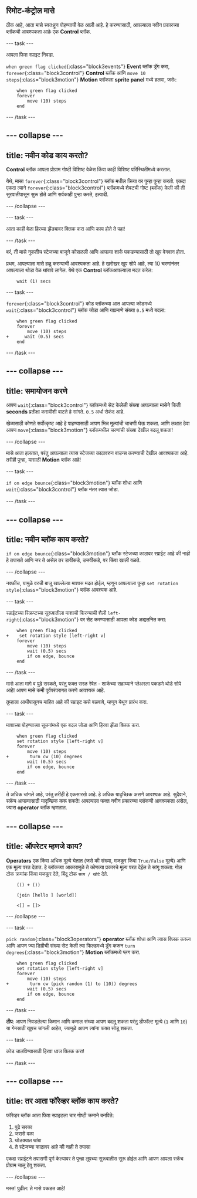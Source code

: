 ## रिमोट-कंट्रोल मासे

ठीक आहे, आता मासे स्वतःहून पोहण्याची वेळ आली आहे. हे करण्यासाठी, आपल्याला नवीन प्रकारच्या ब्लॉकची आवश्यकता आहेः एक **Control** ब्लॉक.

--- task ---

आपला फिश स्प्राइट निवडा.

`when green flag clicked`{:class="block3events"} **Event** ब्लॉक ड्रॅग करा, `forever`{:class="block3control"} **Control** ब्लॉक आणि `move 10 steps`{:class="block3motion"} **Motion** ब्लॉकला **sprite panel** मध्ये हलवा, जसेः:

```blocks3
    when green flag clicked
    forever
        move (10) steps
    end
```

--- /task ---

--- collapse ---
---
title: नवीन कोड काय करतो?
---

**Control** ब्लॉक आपला प्रोग्राम गोष्टी विशिष्ट वेळेस किंवा काही विशिष्ट परिस्थितींमध्ये करतात.

येथे, मासा `forever`{:class="block3control"} ब्लॉक मधील क्रिया वर पुन्हा पुन्हा करतो. एकदा एकदा त्याने `forever`{:class="block3control"} ब्लॉकमध्ये शेवटची गोष्ट (ब्लॉक) केली की ती सुरवातीपासून सुरू होते आणि सर्वकाही पुन्हा करते, इत्यादी.

--- /collapse ---

--- task ---

आता काही वेळा हिरव्या झेंड्यावर क्लिक करा आणि काय होते ते पहा!

--- /task ---

बरं, ती मासे नुकतीच स्टेजच्या बाजूने कोसळली आणि आपल्या शार्क पकडण्यासाठी तो खूप वेगवान होता.

प्रथम, आपल्याला मासे हळू करण्याची आवश्यकता आहे. हे खरोखर खूप सोपे आहे, त्या 10 चरणांनंतर आपल्याला थोडा वेळ थांबावे लागेल. येथे एक **Control** ब्लॉकआपल्याला मदत करेल:

```blocks3
    wait (1) secs
```

--- task ---

`forever`{:class="block3control"} कोड ब्लॉकच्या आत आपल्या कोडमध्ये `wait`{:class="block3control"} ब्लॉक जोडा आणि याप्रमाणे संख्या `0.5` मध्ये बदला:

```blocks3
    when green flag clicked
    forever
        move (10) steps
+      wait (0.5) secs
    end
```

--- /task ---

--- collapse ---
---
title: समायोजन करणे
---

आपण `wait`{:class="block3control"} ब्लॉकमध्ये सेट केलेली संख्या आपल्याला मासेने किती **seconds** प्रतीक्षा करावीशी वाटते हे सांगते. `0.5` अर्धा सेकंद आहे.

खेळासाठी कोणते सर्वोत्कृष्ट आहे हे पाहण्यासाठी आपण भिन्न मूल्यांची चाचणी घेऊ शकता. आणि लक्षात ठेवा आपण `move`{:class="block3motion"} ब्लॉकमधील चरणांची संख्या देखील बदलू शकता!

--- /collapse ---

मासे आता हलतात, परंतु आपल्याला त्यास स्टेजच्या काठावरुन बाउन्स करण्याची देखील आवश्यकता आहे. तरीही पुन्हा, यासाठी **Motion** ब्लॉक आहे!

--- task ---

`if on edge bounce`{:class="block3motion"} ब्लॉक शोधा आणि `wait`{:class="block3control"} ब्लॉक नंतर त्यात जोडा.

--- /task ---

--- collapse ---
---
title: नवीन ब्लॉक काय करते?
---

`if on edge bounce`{:class="block3motion"} ब्लॉक स्टेजच्या काठावर स्प्राईट आहे की नाही हे तपासते आणि जर ते असेल तर डावीकडे, उजवीकडे, वर किंवा खाली वळते.

--- /collapse ---

नक्कीच, यामुळे वरची बाजू खाल्लेल्या माशास मदत होईल, म्हणून आपल्याला पुन्हा `set rotation style`{:class="block3motion"} ब्लॉक आवश्यक आहे.

--- task ---

स्प्राईटच्या स्क्रिप्टच्या सुरूवातीला माशाची फिरण्याची शैली `left-right`{:class="block3motion"} वर सेट करण्यासाठी आपला कोड अद्यतनित करा:

```blocks3
    when green flag clicked
+    set rotation style [left-right v]
    forever
        move (10) steps
        wait (0.5) secs
        if on edge, bounce
    end
```

--- /task ---

मासे आता मागे व पुढे सरकते, परंतु फक्त सरळ रेषेत - शार्कच्या सहाय्याने प्लेअरला पकडणे थोडे सोपे आहे! आपण मासे कमी पूर्वपरंपरागत करणे आवश्यक आहे.

तुम्हाला आधीपासूनच माहित आहे की स्प्राइट कसे वळवावे, म्हणून येथून प्रारंभ करा.

--- task ---

माशाच्या पोहण्याच्या सूचनांमध्ये एक बदल जोडा आणि हिरवा झेंडा क्लिक करा.

```blocks3
    when green flag clicked
    set rotation style [left-right v]
    forever
        move (10) steps
+        turn cw (10) degrees
        wait (0.5) secs
        if on edge, bounce
    end
```

--- /task ---

ते अधिक चांगले आहे, परंतु तरीही हे एकसारखे आहे. हे अधिक यादृच्छिक असणे आवश्यक आहे. सुदैवाने, स्क्रॅच आपल्यासाठी यादृच्छिक करू शकते! आपल्याला फक्त नवीन प्रकारच्या ब्लॉकची आवश्यकता असेल, ज्यास **operator** ब्लॉक म्हणतात.

--- collapse ---
---
title: ऑपरेटर म्हणजे काय?
---

**Operators** एक किंवा अधिक मूल्ये घेतात (जसे की संख्या, मजकूर किंवा `True/False` मूल्ये) आणि एक मूल्य परत देतात. हे ब्लॉकच्या आकारामुळे ते कोणत्या प्रकारचे मूल्य परत देईल ते सांगू शकता: गोल टोक क्रमांक किंवा मजकूर देते, बिंदू टोक `सत्य / खोटे` देते.

```blocks3
    (() + ())

    (join [hello ] [world])

    <[] = []>
```

--- /collapse ---

--- task ---

`pick random`{:class="block3operators"} **operator** ब्लॉक शोधा आणि त्यास क्लिक करून आणि आपण ज्या डिग्रीची संख्या सेट केली त्या फिल्डमध्ये ड्रॅग करून `turn degrees`{:class="block3motion"} **Motion** ब्लॉकमध्ये प्लग करा.

```blocks3
    when green flag clicked
    set rotation style [left-right v]
    forever 
        move (10) steps
+        turn cw (pick random (1) to (10)) degrees
        wait (0.5) secs
        if on edge, bounce
    end
```

--- /task ---

**टीप**: आपण निवडलेल्या किमान आणि कमाल संख्या आपण बदलू शकता परंतु डीफॉल्ट मूल्ये (`1` आणि `10`) या गेमसाठी खूपच चांगली आहेत, ज्यामुळे आपण त्यांना फक्त सोडू शकता.

--- task ---

कोड चालविण्यासाठी हिरवा ध्वज क्लिक करा!

--- /task ---

--- collapse ---
---
title: तर आता फॉरेव्हर ब्लॉक काय करते?
---

फॉरेव्हर ब्लॉक आता फिश स्प्राइटला चार गोष्टी क्रमाने बनविते:

1. पुढे सरका
2. जरासे वळा
3. थोडक्यात थांबा
4. ते स्टेजच्या काठावर आहे की नाही ते तपासा

एकदा स्प्राईटने तपासणी पूर्ण केल्यावर ते पुन्हा लूपच्या सुरूवातीस सुरू होईल आणि आपण आपला स्क्रॅच प्रोग्राम चालू ठेवू शकता.

--- /collapse ---

मस्त! पुढील: ते मासे पकडत आहे!